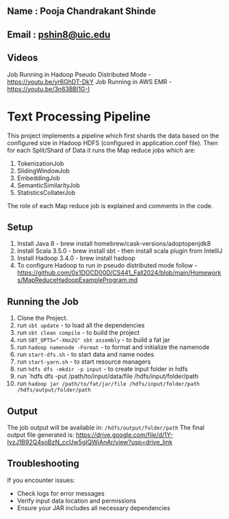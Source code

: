 ## Name : Pooja Chandrakant Shinde
## Email : pshin8@uic.edu

## Videos
Job Running in Hadoop Pseudo Distributed Mode - https://youtu.be/yr6GhDT-DkY
Job Running in AWS EMR - https://youtu.be/3n63BBl1G-I

# Text Processing Pipeline

This project implements a pipeline which first shards the data based on the configured size in Hadoop HDFS (configured in application.conf file).
Then for each Split/Shard of Data it runs the Map reduce jobs which are:
1. TokenizationJob
2. SlidingWindowJob
3. EmbeddingJob
4. SemanticSimilarityJob
5. StatisticsCollaterJob

The role of each Map reduce job is explained and comments in the code.

## Setup

1. Install Java 8 - brew install homebrew/cask-versions/adoptopenjdk8
2. Install Scala 3.5.0 - brew install sbt - then install scala plugin from IntelliJ
3. Install Hadoop 3.4.0 - brew install hadoop
4. To configure Hadoop to run in pseudo distributed mode follow - https://github.com/0x1DOCD00D/CS441_Fall2024/blob/main/Homeworks/MapReduceHadoopExampleProgram.md

## Running the Job

1. Clone the Project.
2. run `sbt update` - to load all the dependencies
3. run `sbt clean compile` - to build the project
4. run `SBT_OPTS="-Xmx2G" sbt assembly` - to build a fat jar
5. run `hadoop namenode -Format` - to format and initialize the namenode
6. run `start-dfs.sh` - to start data and name nodes
7. run `start-yarn.sh` - to start resource managers
8. run `hdfs dfs -mkdir -p input` - to create input folder in hdfs
9. run `hdfs dfs -put /path/to/input/data/file /hdfs/input/folder/path
10. run `hadoop jar /path/to/fat/jar/file /hdfs/input/folder/path /hdfs/output/folder/path`

## Output

The job output will be available in: `/hdfs/output/folder/path`
The final output file generated is: https://drive.google.com/file/d/1Y-IyzJ1B92Q4soBzN_ccUw5gIQWiAnAr/view?usp=drive_link

## Troubleshooting

If you encounter issues:
- Check logs for error messages
- Verify input data location and permissions
- Ensure your JAR includes all necessary dependencies
